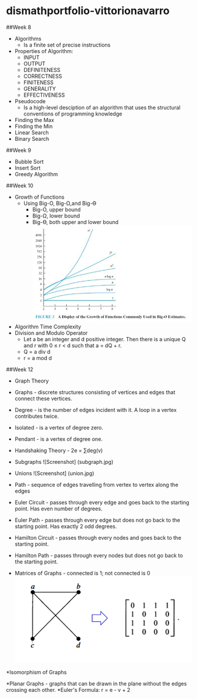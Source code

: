 # dismathportfolio-vittorionavarro

##Week 8
* Algorithms 
  - Is a finite set of precise instructions
* Properties of Algorithm:
  * INPUT 
  * OUTPUT
  * DEFINITENESS
  * CORRECTNESS
  * FINITENESS
  * GENERALITY
  * EFFECTIVENESS
* Pseudocode
  - Is a high-level desciption of an algorithm that uses the structural conventions of programming knowledge
* Finding the Max
* Finding the Min
* Linear Search
* Binary Search

##Week 9
* Bubble Sort
* Insert Sort
* Greedy Algorithm

##Week 10
* Growth of Functions
  * Using Big-O, Big-Ω,and Big-ϴ
    - Big-O, upper bound
    - Big-Ω, lower bound
    - Big-ϴ, both upper and lower bound
![Screenshot](bigo.jpg)
* Algorithm Time Complexity
* Division and Modulo Operator
  - Let a be an integer and d positive integer. Then there is a unique Q and r with 0 ≤ r < d such that a = dQ + r.
  - Q = a div d
  - r = a mod d

##Week 12
* Graph Theory
* Graphs - discrete structures consisting of vertices and edges that connect these vertices.  
* Degree - is the number of edges incident with it. A loop in a vertex contributes twice.
* Isolated - is a vertex of degree zero.
* Pendant - is a vertex of degree one.
* Handshaking Theory - 2e = ∑deg(v)
* Subgraphs
![Screenshot] (subgraph.jpg)
* Unions
![Screenshot] (union.jpg)

* Path - sequence of edges travelling from vertex to vertex along the edges
* Euler Circuit - passes through every edge and goes back to the starting point. Has even number of degrees.
* Euler Path - passes through every edge but does not go back to the starting point. Has exactly 2 odd degrees.
* Hamilton Circuit - passes through every nodes and goes back to the starting point.
* Hamilton Path - passes through every nodes but does not go back to the starting point.
* Matrices of Graphs - connected is 1; not connected is 0
![Screenshot](matrix.jpg)

*Isomorphism of Graphs

*Planar Graphs - graphs that can be drawn in the plane without the edges crossing each other.
*Euler's Formula: r = e - v + 2
